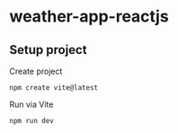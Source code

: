 # weather-app-reactjs

## Setup project

Create project
```
npm create vite@latest
```

Run via Vite
```
npm run dev
```
